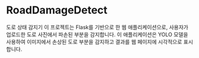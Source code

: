 # RoadDamageDetect
도로 상태 감지기 이 프로젝트는 Flask를 기반으로 한 웹 애플리케이션으로, 사용자가 업로드한 도로 사진에서 파손된 부분을 감지합니다. 이 애플리케이션은 YOLO 모델을 사용하여 이미지에서 손상된 도로 부분을 감지하고 결과를 웹 페이지에 시각적으로 표시합니다.
